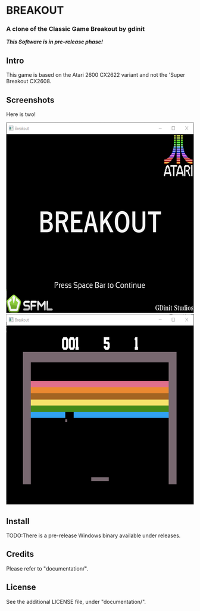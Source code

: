 # BREAKOUT
### A clone of the Classic Game Breakout by gdinit
***This Software is in pre-release phase!***

Intro
--------------
This game is based on the Atari 2600 CX2622 variant and not the 
'Super Breakout CX2608.

Screenshots
--------------
Here is two!

<img src="extras/github_readme_screenshots/title.png" height="512" alt="TitleScreenshot"/>
<img src="extras/github_readme_screenshots/gameplay.png" height="512" alt="GameplayScreenshot"/> 

Install
-------
TODO:There is a pre-release Windows binary available under releases.

Credits
-------
Please refer to "documentation/".

License
-------
See the additional LICENSE file, under "documentation/".
